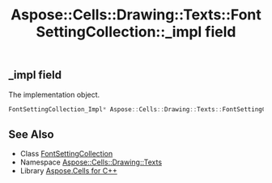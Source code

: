 ﻿---
title: Aspose::Cells::Drawing::Texts::FontSettingCollection::_impl field
linktitle: _impl
second_title: Aspose.Cells for C++ API Reference
description: 'Aspose::Cells::Drawing::Texts::FontSettingCollection::_impl field. The implementation object in C++.'
type: docs
weight: 2300
url: /cpp/aspose.cells.drawing.texts/fontsettingcollection/_impl/
---
## _impl field


The implementation object.

```cpp
FontSettingCollection_Impl* Aspose::Cells::Drawing::Texts::FontSettingCollection::_impl
```

## See Also

* Class [FontSettingCollection](../)
* Namespace [Aspose::Cells::Drawing::Texts](../../)
* Library [Aspose.Cells for C++](../../../)
